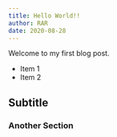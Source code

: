```yaml
---
title: Hello World!!
author: RAR
date: 2020-08-28
---
```


Welcome to my first blog post.


- Item 1
- Item 2

## Subtitle

### Another Section